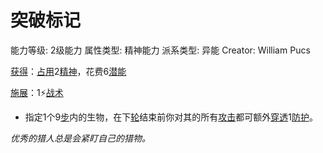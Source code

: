 # 突破标记

能力等级: 2级能力
属性类型: 精神能力
派系类型: 异能
Creator: William Pucs

<aside>

[获得](https://www.notion.so/1b3d619a067b8027ba38e2c1caf9d84b?pvs=21)：[占用](https://www.notion.so/1b3d619a067b8028a794de6ceed96ec0?pvs=21)2[精神](https://www.notion.so/1b3d619a067b800a8da5d96dd60be2b1?pvs=21)，花费6[潜能](https://www.notion.so/1b3d619a067b80c2bdb4c721adc30021?pvs=21)

</aside>

<aside>

[施展](https://www.notion.so/1b3d619a067b80f38dccf027f026b32f?pvs=21)：1⚡️[战术](https://www.notion.so/1b3d619a067b8051b6eaffd160aee01c?pvs=21)

- 指定1个9[步](https://www.notion.so/1b3d619a067b800fb1cfe9f0ef45b9ef?pvs=21)内的生物，在下[轮](https://www.notion.so/1b3d619a067b80aeb62df5a99bfb8a82?pvs=21)结束前你对其的所有[攻击](https://www.notion.so/1b5d619a067b80ab8482e091a267f3f3?pvs=21)都可额外[穿透](https://www.notion.so/1b4d619a067b80f9ac25d2f6f7bc3efc?pvs=21)1[防护](https://www.notion.so/1b3d619a067b806e8bd4c7265f5a00fa?pvs=21)。
</aside>

*优秀的猎人总是会紧盯自己的猎物。*